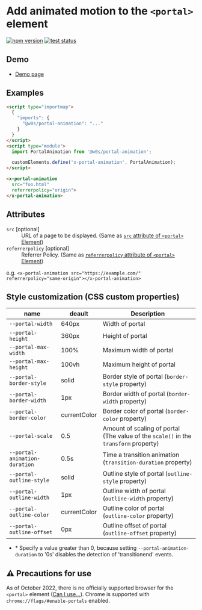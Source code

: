 # Add animated motion to the `<portal>` element

[![npm version](https://badge.fury.io/js/%40w0s%2Fportal-animation.svg)](https://www.npmjs.com/package/@w0s/portal-animation)
[![test status](https://github.com/SaekiTominaga/frontend/actions/workflows/portal-animation-test.yml/badge.svg)](https://github.com/SaekiTominaga/frontend/actions/workflows/portal-animation-test.yml)

## Demo

- [Demo page](https://saekitominaga.github.io/frontend/packages/portal-animation/demo.html)

## Examples

```HTML
<script type="importmap">
  {
    "imports": {
      "@w0s/portal-animation": "..."
    }
  }
</script>
<script type="module">
  import PortalAnimation from '@w0s/portal-animation';

  customElements.define('x-portal-animation', PortalAnimation);
</script>

<x-portal-animation
  src="foo.html"
  referrerpolicy="origin">
</x-portal-animation>
```

## Attributes

<dl>
<dt><code>src</code> [optional]</dt>
<dd>URL of a page to be displayed. (Same as <a href="https://wicg.github.io/portals/#element-attrdef-portal-src"><code>src</code> attribute of <code>&lt;portal&gt;</code> Element</a>)</dd>
<dt><code>referrerpolicy</code> [optional]</dt>
<dd>Referrer Policy. (Same as <a href="https://wicg.github.io/portals/#element-attrdef-portal-referrerpolicy"><code>referrerpolicy</code> attribute of <code>&lt;portal&gt;</code> Element</a>)</dd>
</dl>

e.g. `<x-portal-animation src="https://example.com/" referrerpolicy="same-origin"></x-portal-animation>`

## Style customization (CSS custom properties)

| name | deault | Description |
|-|-|-|
| `--portal-width` | 640px | Width of portal |
| `--portal-height` | 360px | Height of portal |
| `--portal-max-width` | 100% | Maximum width of portal |
| `--portal-max-height` | 100vh | Maximum height of portal |
| `--portal-border-style` | solid | Border style of portal (`border-style` property) |
| `--portal-border-width` | 1px | Border width of portal (`border-width` property) |
| `--portal-border-color` | currentColor | Border color of portal (`border-color` property) |
| `--portal-scale` | 0.5 | Amount of scaling of portal (The value of the `scale()` in the `transform` property) |
| `--portal-animation-duration` | 0.5s | Time a transition animation (`transition-duration` property) |
| `--portal-outline-style` | solid | Outline style of portal (`outline-style` property) |
| `--portal-outline-width` | 1px | Outline width of portal (`outline-width` property) |
| `--portal-outline-color` | currentColor | Outline color of portal (`outline-color` property) |
| `--portal-outline-offset` | 0px | Outline offset of portal (`outline-offset` property) |

- \* Specify a value greater than 0, because setting `--portal-animation-duration` to '0s' disables the detection of 'transitionend' events.

## ⚠ Precautions for use

As of October 2022, there is no officially supported browser for the `<portal>` element ([Can I use...](https://caniuse.com/mdn-html_elements_portal)). Chrome is supported with `chrome://flags/#enable-portals` enabled.
